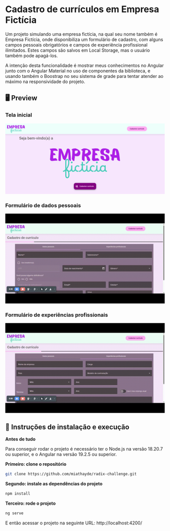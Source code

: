 # Cadastro de currículos em Empresa Fictícia

Um projeto simulando uma empresa fictícia, na qual seu nome também é Empresa Fictícia, onde disponibiliza um formulário de cadastro, com alguns campos pessoais obrigatórios e campos de experiência profissional ilimitados.
Estes campos são salvos em Local Storage, mas o usuário também pode apagá-los.

A intenção desta funcionalidade é mostrar meus conhecimentos no Angular junto com o Angular Material no uso de componentes da biblioteca, e usando também o Boostrap no seu sistema de grade para tentar atender ao máximo na responsividade do projeto.

## 🖥️ Preview

### Tela inicial

![](public/tela-inicial.png)

### Formulário de dados pessoais

![](public/dados-pessoais.gif)

### Formulário de experiências profissionais

![](public/experiencias-profissionais.gif)

## 🧭 Instruções de instalação e execução

**Antes de tudo**

Para conseguir rodar o projeto é necessário ter o Node.js na versão 18.20.7 ou superior, e o Angular na versão 19.2.5 ou superior.

**Primeiro: clone o repositório**

```bash
git clone https://github.com/miathayde/radix-challenge.git
```

**Segundo: instale as dependências do projeto**

```bash
npm install
```

**Terceiro: rode o projeto**

```bash
ng serve
```

E então acessar o projeto na seguinte URL: http://localhost:4200/
